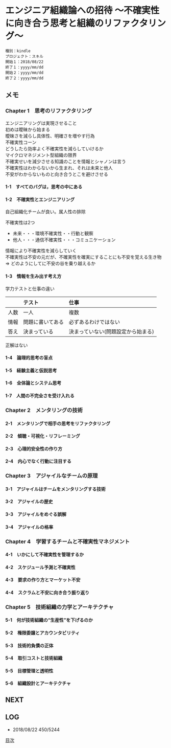 # エンジニア組織論への招待 〜不確実性に向き合う思考と組織のリファクタリング〜

    種別：kindle
    プロジェクト：スキル
    開始１：2018/08/22
    終了１：yyyy/mm/dd
    開始２：yyyy/mm/dd
    終了２：yyyy/mm/dd

## メモ

### Chapter 1　思考のリファクタリング

エンジニアリングは実現させること  
初めは曖昧から始まる  
曖昧さを減らし具体性、明確さを増やす行為  
不確実性コーン  
どうしたら効率よく不確実性を減らしていけるか  
マイクロマネジメント型組織の限界  
不確実せいを減少させる知識のことを情報とシャノンは言う  
不確実性はわからないから生まれ、それは未来と他人  
不安がわからないものと向き合うとこを避けさせる  


#### 1-1　すべてのバグは，思考の中にある



#### 1-2　不確実性とエンジニアリング

自己組織化チームが良い。属人性の排除  

不確実性は2つ  

-  未来・・・環境不確実性・・行動と観察
- 他人・・・通信不確実性・・・コミュニケーション

情報により不確実性を減らしていく  
不確実性は不安の元だが、不確実性を確実にすることにも不安を覚える生き物  
=> どのようにしてに不安の谷を乗り越えるか


#### 1-3　情報を生み出す考え方

学力テストと仕事の違い

|| テスト | 仕事 |
|:--------|:-----------|:-----------|
|人数| 一人 | 複数 |
|情報| 問題に書いてある | 必ずあるわけではない |
| 答え| 決まっている | 決まっていない(問題設定から始まる) |

正解はない  

#### 1-4　論理的思考の盲点



#### 1-5　経験主義と仮説思考



#### 1-6　全体論とシステム思考



#### 1-7　人間の不完全さを受け入れる



### Chapter 2　メンタリングの技術



#### 2-1　メンタリングで相手の思考をリファクタリング



#### 2-2　傾聴・可視化・リフレーミング



#### 2-3　心理的安全性の作り方



#### 2-4　内心でなく行動に注目する



### Chapter 3　アジャイルなチームの原理



#### 3-1　アジャイルはチームをメンタリングする技術



#### 3-2　アジャイルの歴史



#### 3-3　アジャイルをめぐる誤解



#### 3-4　アジャイルの格率



### Chapter 4　学習するチームと不確実性マネジメント



#### 4-1　いかにして不確実性を管理するか



#### 4-2　スケジュール予測と不確実性



#### 4-3　要求の作り方とマーケット不安



#### 4-4　スクラムと不安に向き合う振り返り



### Chapter 5　技術組織の力学とアーキテクチャ



#### 5-1　何が技術組織の“生産性”を下げるのか



#### 5-2　権限委譲とアカウンタビリティ



#### 5-3　技術的負債の正体



#### 5-4　取引コストと技術組織



#### 5-5　目標管理と透明性



#### 5-6　組織設計とアーキテクチャ





## NEXT



## LOG

- 2018/08/22 450/5244

[目次](README.md)

